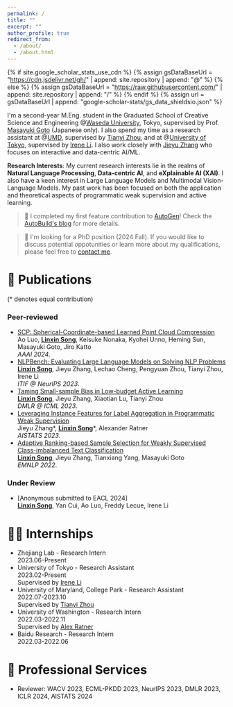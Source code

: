 ```yaml
---
permalink: /
title: ""
excerpt: ""
author_profile: true
redirect_from: 
  - /about/
  - /about.html
---
```


{% if site.google_scholar_stats_use_cdn %}
{% assign gsDataBaseUrl = "https://cdn.jsdelivr.net/gh/" | append: site.repository | append: "@" %}
{% else %}
{% assign gsDataBaseUrl = "https://raw.githubusercontent.com/" | append: site.repository | append: "/" %}
{% endif %}
{% assign url = gsDataBaseUrl | append: "google-scholar-stats/gs_data_shieldsio.json" %}

<span class='anchor' id='about-me'></span>

I'm a second-year M.Eng. student in the Graduated School of Creative Science and Engineering @[Waseda University](https://www.waseda.jp/top/en/), Tokyo, supervised by Prof. [Masayuki Goto](http://www.it.mgmt.waseda.ac.jp/) (Japanese only). I also spend my time as a research assistant at @[UMD](https://www.umd.edu/), supervised by [Tianyi Zhou](https://tianyizhou.github.io/), and at @[University of Tokyo](https://www.u-tokyo.ac.jp/en/), supervised by [Irene Li](https://ireneli.eu/). I also work closely with [Jieyu Zhang](https://jieyuz2.github.io/) who focuses on interactive and data-centric AI/ML.

**Research Interests**: My current research interests lie in the realms of **Natural Language Processing**, **Data-centric AI**, and **eXplainable AI (XAI)**. I also have a keen interest in Large Language Models and Multimodal Vision-Language Models. My past work has been focused on both the application and theoretical aspects of programmatic weak supervision and active learning.

> 📢 I completed my first feature contribution to [AutoGen](https://github.com/microsoft/autogen)! Check the [AutoBuild's blog](https://microsoft.github.io/autogen/blog/2023/11/26/Agent-AutoBuild/) for more details.

> 📢 I'm looking for a PhD position (2024 Fall). If you would like to discuss potential oppotunities or learn more about my qualifications, please feel free to [contact me](mailto:rm.social.song1@gmail.com).

# 📝 Publications

(\* denotes equal contribution)

### Peer-reviewed

- [SCP: Spherical-Coordinate-based Learned Point Cloud Compression](https://arxiv.org/abs/2308.12535)
  <br>Ao Luo, **<u>Linxin Song</u>**, Keisuke Nonaka, Kyohei Unno, Heming Sun, Masayuki Goto, Jiro Katto
  <br>*AAAI 2024*.
- [NLPBench: Evaluating Large Language Models on Solving NLP Problems](https://arxiv.org/abs/2309.15630)
  <br>**<u>Linxin Song</u>**, Jieyu Zhang, Lechao Cheng, Pengyuan Zhou, Tianyi Zhou, Irene Li
  <br>*ITIF @ NeurIPS 2023*.
- [Taming Small-sample Bias in Low-budget Active Learning](https://arxiv.org/abs/2306.11056)
  <br>**<u>Linxin Song</u>**, Jieyu Zhang, Xiaotian Lu, Tianyi Zhou
  <br>*DMLR @ ICML 2023*.
- [Leveraging Instance Features for Label Aggregation in Programmatic Weak Supervision](https://proceedings.mlr.press/v206/zhang23a.html)
  <br>Jieyu Zhang\*, **<u>Linxin Song</u>**\*, Alexander Ratner
  <br>*AISTATS 2023*.
- [Adaptive Ranking-based Sample Selection for Weakly Supervised Class-imbalanced Text Classification](https://aclanthology.org/2022.findings-emnlp.119/)
  <br>**<u>Linxin Song</u>**, Jieyu Zhang, Tianxiang Yang, Masayuki Goto
  <br>*EMNLP 2022*.

### Under Review

- [Anonymous submitted to EACL 2024]
  <br>**<u>Linxin Song</u>**, Yan Cui, Ao Luo, Freddy Lecue, Irene Li

# 👨‍💻 Internships

- Zhejiang Lab - Research Intern
  <br>2023.06-Present
- University of Tokyo - Research Assistant
  <br>2023.02-Present
  <br>Supervised by [Irene Li](https://ireneli.eu/)
- University of Maryland, College Park - Research Assistant
  <br>2022.07-2023.10
  <br>Supervised by [Tianyi Zhou](https://tianyizhou.github.io/)
- University of Washington - Research Intern
  <br>2022.03-2022.11
  <br>Supervised by [Alex Ratner](https://ajratner.github.io/)
- Baidu Research - Research Intern
  <br>2022.03-2022.06

# 🏅 Professional Services

- Reviewer: WACV 2023, ECML-PKDD 2023, NeurIPS 2023, DMLR 2023, ICLR 2024, AISTATS 2024
